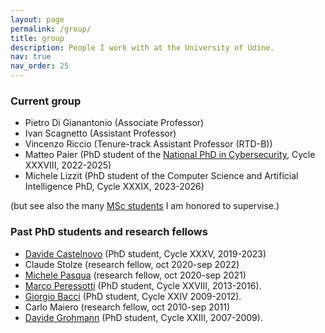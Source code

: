 ```yaml
---
layout: page
permalink: /group/
title: group
description: People I work with at the University of Udine.
nav: true
nav_order: 25
---
```

### Current group
- Pietro Di Gianantonio (Associate Professor)
- Ivan Scagnetto (Assistant Professor)
- Vincenzo Riccio (Tenure-track Assistant Professor (RTD-B))
- Matteo Paier (PhD student of the [National PhD in Cybersecurity](https://cysec2022.imtlucca.it/), Cycle XXXVIII, 2022-2025)
- Michele Lizzit (PhD student of the Computer Science and Artificial Intelligence PhD, Cycle XXXIX, 2023-2026)

(but see also the many [MSc students](/teaching#current-msc-students) I am honored to supervise.)


### Past PhD students and research fellows
- [Davide Castelnovo](https://www.math.unipd.it/dipartimento/persone/davide.castelnovo/) (PhD student, Cycle XXXV, 2019-2023)
- Claude Stolze (research fellow, oct 2020-sep 2022)
- [Michele Pasqua](https://michelepasqua.github.io/) (research fellow, oct 2020-sep 2021)
- [Marco Peressotti](https://marcoperessotti.com) (PhD student, Cycle XXVIII, 2013-2016).
- [Giorgio Bacci](http://people.cs.aau.dk/~grbacci/) (PhD student, Cycle XXIV 2009-2012).
- Carlo Maiero (research fellow, oct 2010-sep 2011)
- [Davide Grohmann](http://dk.linkedin.com/pub/davide-grohmann/38/b3a/535) (PhD student, Cycle XXIII, 2007-2009).
